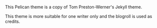 This Pelican theme is a copy of Tom Preston-Werner's Jekyll theme.

This theme is more suitable for one writer only and the blogroll is used as credits.
